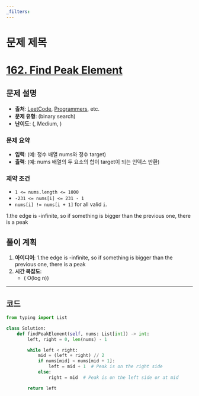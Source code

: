 ```yaml
---
_filters:
---
```


# 문제 제목
# [162. Find Peak Element](https://leetcode.com/problems/find-peak-element/)


## 문제 설명
- **출처**: [LeetCode](https://leetcode.com), [Programmers](https://programmers.co.kr), etc.
- **문제 유형**: (binary search)
- **난이도**: (, Medium, )


### 문제 요약
- **입력**: (예: 정수 배열 nums와 정수 target)
- **출력**: (예: nums 배열의 두 요소의 합이 target이 되는 인덱스 반환)

### 제약 조건
- `1 <= nums.length <= 1000`
- `-231 <= nums[i] <= 231 - 1`
- `nums[i] != nums[i + 1]` for all valid `i`.

1.the edge is -infinite, so if something is bigger than the previous one, there is a peak

## 풀이 계획
1. **아이디어**: 
   1.the edge is -infinite, so if something is bigger than the previous one, there is a peak
3. **시간 복잡도**:
   - ( O(log n))

---

## 코드
```python
from typing import List

class Solution:
    def findPeakElement(self, nums: List[int]) -> int:
        left, right = 0, len(nums) - 1

        while left < right:
            mid = (left + right) // 2
            if nums[mid] < nums[mid + 1]:
                left = mid + 1  # Peak is on the right side
            else:
                right = mid  # Peak is on the left side or at mid

        return left

